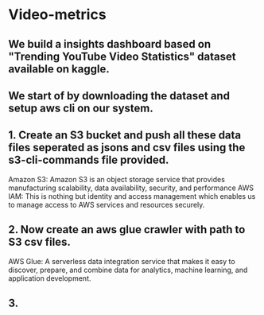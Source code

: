# Video-metrics
## We build a insights dashboard based on "Trending YouTube Video Statistics" dataset available on kaggle.

## We start of by downloading the dataset and setup aws cli on our system.
## 1. Create an S3 bucket and push all these data files seperated as jsons and csv files using the s3-cli-commands file provided.
Amazon S3: Amazon S3 is an object storage service that provides manufacturing scalability, data availability, security, and performance
AWS IAM: This is nothing but identity and access management which enables us to manage access to AWS services and resources securely.

## 2. Now create an aws glue crawler with path to S3 csv files.
AWS Glue: A serverless data integration service that makes it easy to discover, prepare, and combine data for analytics, machine learning, and application development.

## 3. 

